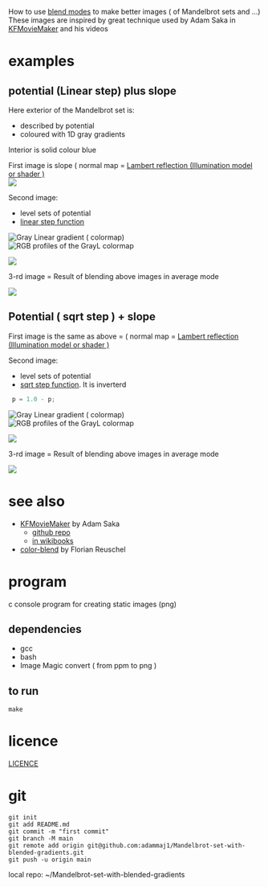 How to use [blend modes](https://en.wikipedia.org/wiki/Blend_modes) to make better images ( of Mandelbrot sets and ...)  
These images are inspired by great technique used by Adam Saka in [KFMovieMaker](https://en.wikibooks.org/wiki/Fractals/kallesfraktaler#KFMovieMaker) and his videos 




# examples


## potential (Linear step) plus slope

Here exterior of the Mandelbrot set is:
* described by potential
* coloured with 1D gray gradients

Interior is solid colour blue


First image is slope ( normal map = [Lambert reflection (Illumination model or shader )](https://gitlab.com/adammajewski/mandelbrot_wiki_ACh#using-complex-potential-and-lambert-reflection-illumination-model-or-shader-)   
![](./images/normal.png)  


Second image: 
* level sets of potential
* [linear step function](https://github.com/adammaj1/1D-RGB-color-gradient#gray-linear-colormap)

![](./images/Linear_steps.png "Gray Linear gradient ( colormap)")  
![](./images/Linear_steps_2D.png "RGB profiles of the GrayL colormap")    

![](./images/step_linear.png)  


3-rd image = Result of blending above images in average mode  

![](./images/average.png)  



## Potential ( sqrt step ) + slope


First image is the same as above = ( normal map = [Lambert reflection (Illumination model or shader )](https://gitlab.com/adammajewski/mandelbrot_wiki_ACh#using-complex-potential-and-lambert-reflection-illumination-model-or-shader-)



Second image: 
* level sets of potential
* [sqrt step function](https://github.com/adammaj1/1D-RGB-color-gradient#gray-sqrt-colormap). It is inverterd

```c
 p = 1.0 - p;
```



![](./images/Sqrt_steps.png "Gray Linear gradient ( colormap)")  
![](./images/Sqrt_steps_2D.png "RGB profiles of the GrayL colormap")    

![](./images/step_sqrt.png)  


3-rd image = Result of blending above images in average mode  

![](./images/average_sqrt.png)  



# see also
* [KFMovieMaker](https://www.maths.town/after-effects-plugins/kfmoviemaker/kfmoviemaker-download-and-installation) by Adam Saka
  * [github repo](https://github.com/adamsaka/KFMovieMaker)
  * [in wikibooks](https://en.wikibooks.org/wiki/Fractals/kallesfraktaler#KFMovieMaker)
* [color-blend](https://github.com/loilo/color-blend) by Florian Reuschel



# program
c console program for creating static images (png)

## dependencies
* gcc
* bash
* Image Magic convert ( from ppm to png )


## to run

```
make
```





# licence
[LICENCE](LICENCE)


# git
```git
git init
git add README.md
git commit -m "first commit"
git branch -M main
git remote add origin git@github.com:adammaj1/Mandelbrot-set-with-blended-gradients.git
git push -u origin main
```

local repo:  ~/Mandelbrot-set-with-blended-gradients

